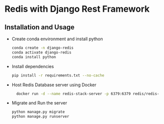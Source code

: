 # Redis with Django Rest Framework

## Installation and Usage

- Create conda environment and install python

  ```bash
  conda create -n django-redis
  conda activate django-redis
  conda install python
  ```

- Install dependencies

  ```bash
  pip install -r requirements.txt --no-cache
  ```

- Host Redis Database server using Docker

  ```bash
    docker run -d --name redis-stack-server -p 6379:6379 redis/redis-stack-server:latest
  ```

- Migrate and Run the server
  ```bash
  python manage.py migrate
  python manage.py runserver
  ```
